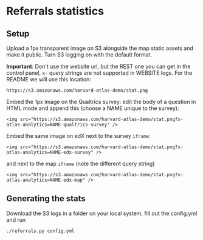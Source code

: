 
# Referrals statistics

## Setup

Upload a 1px transparent image on S3 alongside the map static assets and make it public. Turn S3 logging on with the default format.

**Important**: Don't use the website url, but the REST one you can get in the control panel, `x-` query strings are not supported in WEBSITE logs. For the README we will use this location:

```
https://s3.amazonaws.com/harvard-atlas-demo/stat.png
```

Embed the 1px image on the Qualtrics survey: edit the body of a question in HTML mode and append this (choose a NAME unique to the survey):

```
<img src="https://s3.amazonaws.com/harvard-atlas-demo/stat.png?x-atlas-analytics=NAME-qualtrics-survey" />
```

Embed the same image on edX next to the survey `iframe`:

```
<img src="https://s3.amazonaws.com/harvard-atlas-demo/stat.png?x-atlas-analytics=NAME-edx-survey" />
```

and next to the map `iframe` (note the different query string)

```
<img src="https://s3.amazonaws.com/harvard-atlas-demo/stat.png?x-atlas-analytics=NAME-edx-map" />
```

## Generating the stats

Download the S3 logs in a folder on your local system, fill out the config.yml and run

```
./referrals.py config.yml
```

